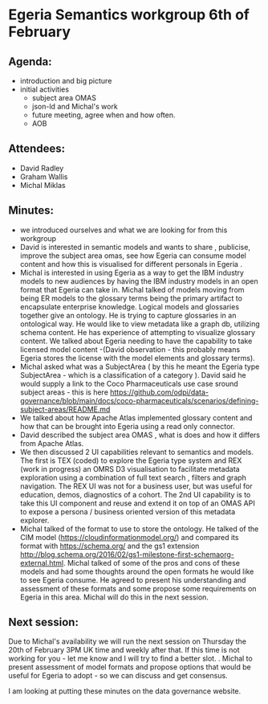 # Egeria Semantics workgroup 6th of February

## Agenda:
* introduction and big picture
* initial activities
   * subject area OMAS
   * json-ld and Michal's work
   * future meeting, agree when and how often.  
   * AOB 

## Attendees:
* David Radley
* Graham Wallis
* Michal Miklas


## Minutes:
* we introduced ourselves and what we are looking for from this workgroup
* David is interested in semantic models and wants to share , publicise, improve the subject area omas, see how Egeria can consume model content and how this is visualised for different personals in Egeria .
* Michal is interested in using Egeria as a way to get the IBM industry models to new audiences by having the IBM industry models in an open format that Egeria can take in. Michal talked of models moving from being ER models to the glossary terms being the primary artifact to encapsulate enterprise knowledge. Logical models and glossaries together give an ontology. He is trying to capture glossaries in an ontological way. He would like to view metadata like a graph db, utilizing schema content. He has experience of attempting to visualize glossary content. We talked about Egeria needing to have the capability to take licensed model content -(David observation - this probably means Egeria stores the license with the model elements and glossary terms).          
* Michal asked what was a SubjectArea ( by this he meant the Egeria type SubjectArea - which is a classification of a category ). David said he would supply a link to the Coco Pharmaceuticals use case sround subject areas - this is here https://github.com/odpi/data-governance/blob/main/docs/coco-pharmaceuticals/scenarios/defining-subject-areas/README.md
* We talked about how Apache Atlas implemented glossary content and how that can be brought into Egeria using a read only connector.
* David described the subject area OMAS , what is does and how it differs from Apache Atlas.
* We then discussed 2 UI capabilities relevant to semantics and models. The first is TEX (coded) to explore the Egeria type system and REX (work in progress) an OMRS D3 visualisation to facilitate metadata exploration using a combination of full text search , filters and graph navigation. The REX UI was not for a business user, but was useful for education, demos, diagnostics of a cohort. The 2nd UI capability is to take this UI component and reuse and extend it on top of an OMAS API to expose a persona / business oriented version of this metadata explorer.
* Michal talked of the format to use to store the ontology. He talked of the CIM model (https://cloudinformationmodel.org/) and compared its format with https://schema.org/ and the gs1 extension http://blog.schema.org/2016/02/gs1-milestone-first-schemaorg-external.html. Michal talked of some of the pros and cons of these models and had some thoughts around the open formats he would like to see Egeria consume. He agreed to present his understanding and assessment of these formats and some propose some requirements on Egeria in this area. Michal will do this in the next session.

## Next session:
Due to Michal's availability we will run the next session on Thursday the 20th of February 3PM UK time and weekly after that. If this time is not working for you - let me know and I will try to find a better slot. .
Michal to present assessment of model formats and propose options that would be useful for Egeria to adopt - so we can discuss and get consensus.    
         
I am looking at putting these minutes on the data governance website.
